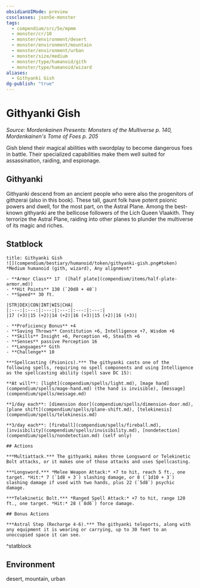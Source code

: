 ```yaml
---
obsidianUIMode: preview
cssclasses: json5e-monster
tags:
  - compendium/src/5e/mpmm
  - monster/cr/10
  - monster/environment/desert
  - monster/environment/mountain
  - monster/environment/urban
  - monster/size/medium
  - monster/type/humanoid/gith
  - monster/type/humanoid/wizard
aliases:
  - Githyanki Gish
dg-publish: "true"
---
```

# Githyanki Gish
*Source: Mordenkainen Presents: Monsters of the Multiverse p. 140, Mordenkainen's Tome of Foes p. 205*  

Gish blend their magical abilities with swordplay to become dangerous foes in battle. Their specialized capabilities make them well suited for assassination, raiding, and espionage.

## Githyanki

Githyanki descend from an ancient people who were also the progenitors of githzerai (also in this book). These tall, gaunt folk have potent psionic powers and dwell, for the most part, on the Astral Plane. Among the best-known githyanki are the bellicose followers of the Lich Queen Vlaakith. They terrorize the Astral Plane, raiding into other planes to plunder the multiverse of its magic and riches.

## Statblock

```ad-statblock
title: Githyanki Gish
![](compendium/bestiary/humanoid/token/githyanki-gish.png#token)
*Medium humanoid (gith, wizard), Any alignment*

- **Armor Class** 17  ([half plate](compendium/items/half-plate-armor.md))
- **Hit Points** 130 (`20d8 + 40`)
- **Speed** 30 ft.

|STR|DEX|CON|INT|WIS|CHA|
|:---:|:---:|:---:|:---:|:---:|:---:|
|17 (+3)|15 (+2)|14 (+2)|16 (+3)|15 (+2)|16 (+3)|

- **Proficiency Bonus** +4
- **Saving Throws** Constitution +6, Intelligence +7, Wisdom +6
- **Skills** Insight +6, Perception +6, Stealth +6
- **Senses** passive Perception 16
- **Languages** Gith
- **Challenge** 10

***Spellcasting (Psionics).*** The githyanki casts one of the following spells, requiring no spell components and using Intelligence as the spellcasting ability (spell save DC 15):

**At will**: [light](compendium/spells/light.md), [mage hand](compendium/spells/mage-hand.md) (the hand is invisible), [message](compendium/spells/message.md)

**1/day each**: [dimension door](compendium/spells/dimension-door.md), [plane shift](compendium/spells/plane-shift.md), [telekinesis](compendium/spells/telekinesis.md)

**3/day each**: [fireball](compendium/spells/fireball.md), [invisibility](compendium/spells/invisibility.md), [nondetection](compendium/spells/nondetection.md) (self only)

## Actions

***Multiattack.*** The githyanki makes three Longsword or Telekinetic Bolt attacks, or it makes one of those attacks and uses Spellcasting.

***Longsword.*** *Melee Weapon Attack:* +7 to hit, reach 5 ft., one target. *Hit:* 7 (`1d8 + 3`) slashing damage, or 8 (`1d10 + 3`) slashing damage if used with two hands, plus 22 (`5d8`) psychic damage.

***Telekinetic Bolt.*** *Ranged Spell Attack:* +7 to hit, range 120 ft., one target. *Hit:* 28 (`8d6`) force damage.

## Bonus Actions

***Astral Step (Recharge 4-6).*** The githyanki teleports, along with any equipment it is wearing or carrying, up to 30 feet to an unoccupied space it can see.
```
^statblock

## Environment

desert, mountain, urban